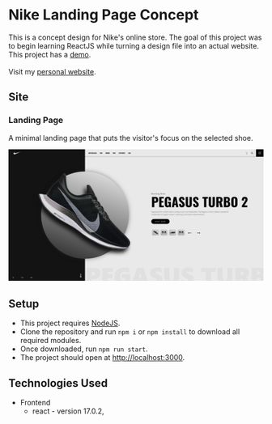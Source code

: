 # Nike Landing Page Concept

This is a concept design for Nike's online store. The goal of this project was to begin learning ReactJS while turning a design file into an actual website. This project has a [demo](https://luisvilla.xyz/projects/nike/demo).
<br/><br/>
Visit my [personal website](https://luisvilla.xyz).

## Site

### Landing Page

A minimal landing page that puts the visitor's focus on the selected shoe.

![Home Page Screenshot](./src/images/home.png)

## Setup

- This project requires [NodeJS](https://nodejs.org/en/).
- Clone the repository and run `npm i` or `npm install` to download all required modules.
- Once downloaded, run `npm run start`.
- The project should open at [http://localhost:3000](http://localhost:3000).

## Technologies Used

- Frontend
  - react - version 17.0.2,
